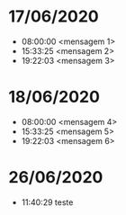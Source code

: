 # 17/06/2020
- 08:00:00 <mensagem 1>
- 15:33:25 <mensagem 2>
- 19:22:03 <mensagem 3>
# 18/06/2020
- 08:00:00 <mensagem 4>
- 15:33:25 <mensagem 5>
- 19:22:03 <mensagem 6>
# 26/06/2020
- 11:40:29 teste
